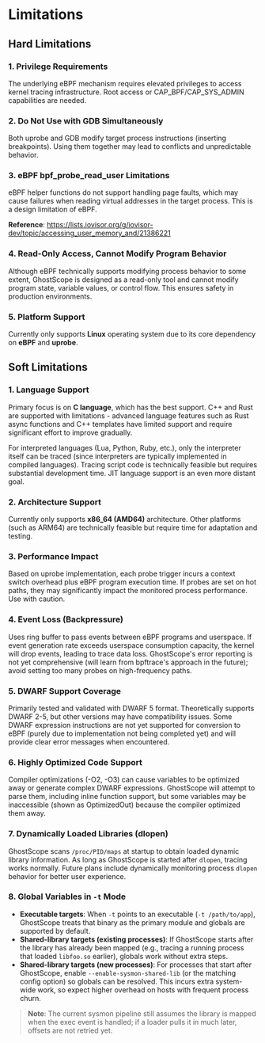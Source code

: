 # Limitations

## Hard Limitations

### 1. Privilege Requirements
The underlying eBPF mechanism requires elevated privileges to access kernel tracing infrastructure. Root access or CAP_BPF/CAP_SYS_ADMIN capabilities are needed.

### 2. Do Not Use with GDB Simultaneously
Both uprobe and GDB modify target process instructions (inserting breakpoints). Using them together may lead to conflicts and unpredictable behavior.

### 3. eBPF bpf_probe_read_user Limitations
eBPF helper functions do not support handling page faults, which may cause failures when reading virtual addresses in the target process. This is a design limitation of eBPF.

**Reference**: https://lists.iovisor.org/g/iovisor-dev/topic/accessing_user_memory_and/21386221

### 4. Read-Only Access, Cannot Modify Program Behavior
Although eBPF technically supports modifying process behavior to some extent, GhostScope is designed as a read-only tool and cannot modify program state, variable values, or control flow. This ensures safety in production environments.

### 5. Platform Support
Currently only supports **Linux** operating system due to its core dependency on **eBPF** and **uprobe**.

## Soft Limitations

### 1. Language Support
Primary focus is on **C language**, which has the best support. C++ and Rust are supported with limitations - advanced language features such as Rust async functions and C++ templates have limited support and require significant effort to improve gradually.

For interpreted languages (Lua, Python, Ruby, etc.), only the interpreter itself can be traced (since interpreters are typically implemented in compiled languages). Tracing script code is technically feasible but requires substantial development time. JIT language support is an even more distant goal.

### 2. Architecture Support
Currently only supports **x86_64 (AMD64)** architecture. Other platforms (such as ARM64) are technically feasible but require time for adaptation and testing.

### 3. Performance Impact
Based on uprobe implementation, each probe trigger incurs a context switch overhead plus eBPF program execution time. If probes are set on hot paths, they may significantly impact the monitored process performance. Use with caution.

### 4. Event Loss (Backpressure)
Uses ring buffer to pass events between eBPF programs and userspace. If event generation rate exceeds userspace consumption capacity, the kernel will drop events, leading to trace data loss. GhostScope's error reporting is not yet comprehensive (will learn from bpftrace's approach in the future); avoid setting too many probes on high-frequency paths.

### 5. DWARF Support Coverage
Primarily tested and validated with DWARF 5 format. Theoretically supports DWARF 2-5, but other versions may have compatibility issues. Some DWARF expression instructions are not yet supported for conversion to eBPF (purely due to implementation not being completed yet) and will provide clear error messages when encountered.

### 6. Highly Optimized Code Support
Compiler optimizations (-O2, -O3) can cause variables to be optimized away or generate complex DWARF expressions. GhostScope will attempt to parse them, including inline function support, but some variables may be inaccessible (shown as OptimizedOut) because the compiler optimized them away.

### 7. Dynamically Loaded Libraries (dlopen)
GhostScope scans `/proc/PID/maps` at startup to obtain loaded dynamic library information. As long as GhostScope is started after `dlopen`, tracing works normally. Future plans include dynamically monitoring process `dlopen` behavior for better user experience.

### 8. Global Variables in `-t` Mode

- **Executable targets**: When `-t` points to an executable (`-t /path/to/app`), GhostScope treats that binary as the primary module and globals are supported by default.
- **Shared-library targets (existing processes)**: If GhostScope starts after the library has already been mapped (e.g., tracing a running process that loaded `libfoo.so` earlier), globals work without extra steps.
- **Shared-library targets (new processes)**: For processes that start after GhostScope, enable `--enable-sysmon-shared-lib` (or the matching config option) so globals can be resolved. This incurs extra system-wide work, so expect higher overhead on hosts with frequent process churn.

> **Note**: The current sysmon pipeline still assumes the library is mapped when the exec event is handled; if a loader pulls it in much later, offsets are not retried yet.
